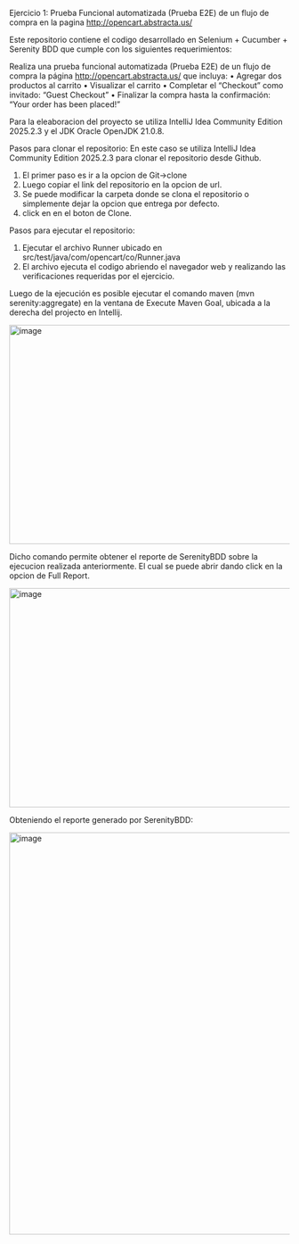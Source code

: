 Ejercicio 1: Prueba Funcional automatizada (Prueba E2E) de un flujo de compra en la pagina http://opencart.abstracta.us/

Este repositorio contiene el codigo desarrollado en Selenium + Cucumber + Serenity BDD que cumple con los siguientes requerimientos:

Realiza una prueba funcional automatizada (Prueba E2E) de un flujo de compra la página http://opencart.abstracta.us/ que incluya:
• Agregar dos productos al carrito
• Visualizar el carrito
• Completar el “Checkout” como invitado: “Guest Checkout”
• Finalizar la compra hasta la confirmación: “Your order has been placed!”

Para la eleaboracion del proyecto se utiliza IntelliJ Idea Community Edition 2025.2.3 y el JDK Oracle OpenJDK 21.0.8.

Pasos para clonar el repositorio:
En este caso se utiliza IntelliJ Idea Community Edition 2025.2.3 para clonar el repositorio desde Github.

1. El primer paso es ir a la opcion de Git->clone
2. Luego copiar el link del repositorio en la opcion de url.
3. Se puede modificar la carpeta donde se clona el repositorio o simplemente dejar la opcion que entrega por defecto.
4. click en en el boton de Clone.

Pasos para ejecutar el repositorio:
1. Ejecutar el archivo Runner ubicado en src/test/java/com/opencart/co/Runner.java
2. El archivo ejecuta el codigo abriendo el navegador web y realizando las verificaciones requeridas por el ejercicio.

Luego de la ejecución es posible ejecutar el comando maven (mvn serenity:aggregate) en la ventana de Execute Maven Goal, ubicada a la derecha del projecto en Intellij. 

<img width="1025" height="393" alt="image" src="https://github.com/user-attachments/assets/d50c5758-69aa-4248-87b2-950f28de1819" />

Dicho comando permite obtener el reporte de SerenityBDD sobre la ejecucion realizada anteriormente. El cual se puede abrir dando click en la opcion de Full Report.

<img width="1294" height="393" alt="image" src="https://github.com/user-attachments/assets/b19b460b-0a7b-499a-8e80-86bcdbdc8f88" />

Obteniendo el reporte generado por SerenityBDD:

<img width="1365" height="721" alt="image" src="https://github.com/user-attachments/assets/c44c0773-75d0-4b19-839d-468820af838d" />

